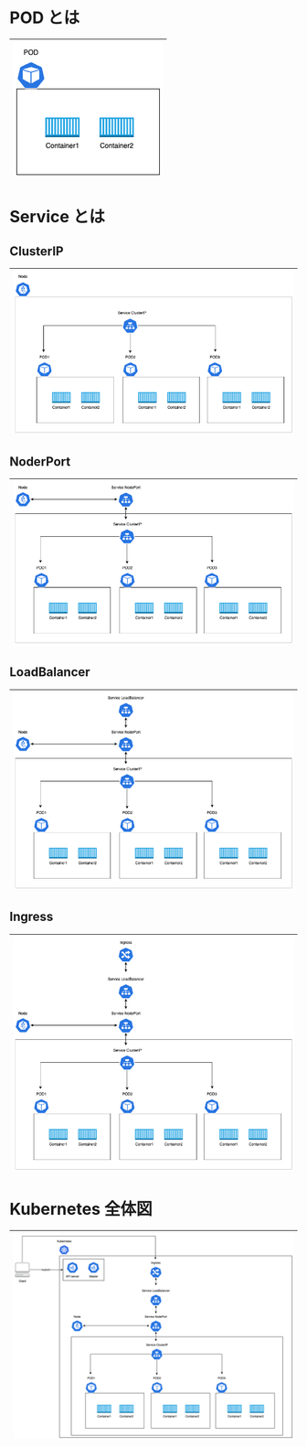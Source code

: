 # POD とは

| ![](./Images/POD.png) |
| :-------------------: |

# Service とは

## ClusterIP

| ![](./Images/clusterip.png) |
| :-------------------------: |

## NoderPort

| ![](./Images/nodeport.png) |
| :------------------------: |

## LoadBalancer

| ![](./Images/loadbalancer.png) |
| :----------------------------: |

## Ingress

| ![](./Images/ingress.png) |
| :-----------------------: |

# Kubernetes 全体図

| ![](./Images/k8s.png) |
| :-------------------: |
